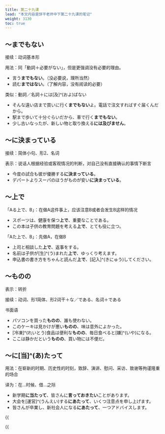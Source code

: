 ```yaml
---
title: 第二十九课
lead: "本文内容是饼干老师中下第二十九课的笔记"
weight: 3130
toc: true
---
```


## ～までもない

接续：动词基本形

用法：同「動詞＋必要がない」，但是更强调没有必要的理由。

- 言う**までもない**。（没必要说，理所当然）
- 読む**まではない**。（了解内容，没有阅读的必要）

类似：動詞／名詞＋には[及]^(およ)ばない

- そんな遠い店まで買いに行く**までもない**よ。電話で注文すればすぐ届くんだから。
- 駅まで歩いて十分ぐらいだから、車で行く**までもない**。
- 少し古いなったが、新しい物と取り換える**には及びません**。

## ～に決まっている

接续：简体小句、形2、名词

表示：说话人根据经验或客观情况的判断，对自己没有直接确认的事情下断言

- 今度の試合も彼が優勝する**に決まっている**。
- デパートよりスーパのほうがものが安い**に決まっている**。

## ～上で

「Aる上で、B」：在做A这件事上，应该注意B或者会发生B这样的情况

- スポーツは、健康を保つ**上で**、重要なことである。
- この本は子供の教育問題を考える**上で**、とても役に立つ。

「Aた上で、B」：先做A，在做B

- 上司と相談した**上で**、返事をする。
- 名前は子供が[生]^(う)まれた**上で**、ゆっくり考えます。
- 申込書の書き方をちゃんと読んだ**上で**、[記入]^(きにゅう)してください。

## ～ものの

表示：转折

接续：动词、形1简体、形2词干＋な／である、名词＋である

书面语

- パソコンを買った**ものの**、誰も使わない。
- このケーキは見かけが悪い**ものの**、味は意外によかった。
- [冷凍]^(れいとう)食品は便利な**ものの**、毎日食べると[嫌]^(いや)になる。
- ここは静かだという**ものの**、買い物には不便だ。

## ～に[当]^(あ)たって

用法：在崭新的时期、历史性的时刻，致辞、演讲、慰问、采访、致谢等拘谨隆重的场合

译为：在...时候、借...之际

- 新学期**に当たって**、皆さんに**言っておきたい**ことがあります。
- 大会を[運営]^(うんえい)する**にあたって**、いくつ注意点を申し上げます。
- 皆さんが卒業し、新社会人になる**にあたって**、一つアドバイスします。





{{<audio caption="单词" src="https://tellyouwhat-static-1251995834.cos.ap-chongqing.myqcloud.com/audios/md_danci/Lesson29.mp3">}}

{{<audio caption="课文" src="https://tellyouwhat-static-1251995834.cos.ap-chongqing.myqcloud.com/audios/md_kewen/新版标日中级课文（人教版.下册）29-32课/Lesson29.mp3">}}



